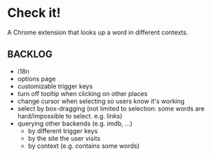 # Check it!

A Chrome extension that looks up a word in different contexts.

## BACKLOG ##
- i18n
- options page
- customizable trigger keys
- turn off tooltip when clicking on other places
- change cursor when selecting so users know it's working
- select by box-dragging (not limited to selection: some words are hard/impossible to select.  e.g. links)
- querying other backends (e.g. imdb, ...)
    - by different trigger keys
    - by the site the user visits
    - by context (e.g. contains some words)

